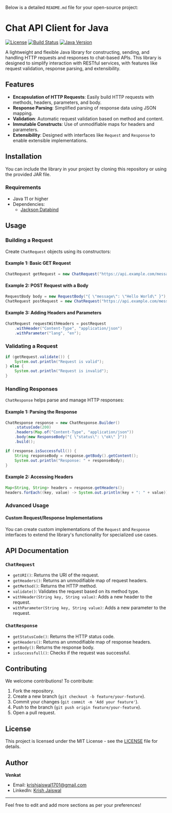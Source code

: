 Below is a detailed `README.md` file for your open-source project:


# Chat API Client for Java

[![License](https://img.shields.io/badge/license-MIT-blue.svg)](LICENSE)
[![Build Status](https://img.shields.io/badge/build-passing-brightgreen.svg)](#)
[![Java Version](https://img.shields.io/badge/java-17%2B-orange.svg)](https://www.oracle.com/java/)

A lightweight and flexible Java library for constructing, sending, and handling HTTP requests and responses to chat-based APIs. This library is designed to simplify interaction with RESTful services, with features like request validation, response parsing, and extensibility.

## Features

- **Encapsulation of HTTP Requests**: Easily build HTTP requests with methods, headers, parameters, and body.
- **Response Parsing**: Simplified parsing of response data using JSON mapping.
- **Validation**: Automatic request validation based on method and content.
- **Immutable Constructs**: Use of unmodifiable maps for headers and parameters.
- **Extensibility**: Designed with interfaces like `Request` and `Response` to enable extensible implementations.

## Installation

You can include the library in your project by cloning this repository or using the provided JAR file.

### Requirements

- Java 11 or higher
- Dependencies:
  - [Jackson Databind](https://github.com/FasterXML/jackson-databind)

## Usage

### Building a Request

Create `ChatRequest` objects using its constructors:

#### Example 1: Basic GET Request
```java
ChatRequest getRequest = new ChatRequest("https://api.example.com/messages", "YOUR_API_KEY");
```

#### Example 2: POST Request with a Body
```java
RequestBody body = new RequestBody("{ \"message\": \"Hello World\" }");
ChatRequest postRequest = new ChatRequest("https://api.example.com/messages", "YOUR_API_KEY", body);
```

#### Example 3: Adding Headers and Parameters
```java
ChatRequest requestWithHeaders = postRequest
    .withHeader("Content-Type", "application/json")
    .withParameter("lang", "en");
```

### Validating a Request
```java
if (getRequest.validate()) {
    System.out.println("Request is valid");
} else {
    System.out.println("Request is invalid");
}
```

### Handling Responses

`ChatResponse` helps parse and manage HTTP responses:

#### Example 1: Parsing the Response
```java
ChatResponse response = new ChatResponse.Builder()
    .statusCode(200)
    .headers(Map.of("Content-Type", "application/json"))
    .body(new ResponseBody("{ \"status\": \"ok\" }"))
    .build();

if (response.isSuccessfull()) {
    String responseBody = response.getBody().getContent();
    System.out.println("Response: " + responseBody);
}
```

#### Example 2: Accessing Headers
```java
Map<String, String> headers = response.getHeaders();
headers.forEach((key, value) -> System.out.println(key + ": " + value));
```

### Advanced Usage

#### Custom Request/Response Implementations
You can create custom implementations of the `Request` and `Response` interfaces to extend the library's functionality for specialized use cases.

## API Documentation

### `ChatRequest`
- `getURI()`: Returns the URI of the request.
- `getHeaders()`: Returns an unmodifiable map of request headers.
- `getMethod()`: Returns the HTTP method.
- `validate()`: Validates the request based on its method type.
- `withHeader(String key, String value)`: Adds a new header to the request.
- `withParameter(String key, String value)`: Adds a new parameter to the request.

### `ChatResponse`
- `getStatusCode()`: Returns the HTTP status code.
- `getHeaders()`: Returns an unmodifiable map of response headers.
- `getBody()`: Returns the response body.
- `isSuccessfull()`: Checks if the request was successful.

## Contributing

We welcome contributions! To contribute:

1. Fork the repository.
2. Create a new branch (`git checkout -b feature/your-feature`).
3. Commit your changes (`git commit -m 'Add your feature'`).
4. Push to the branch (`git push origin feature/your-feature`).
5. Open a pull request.

## License

This project is licensed under the MIT License - see the [LICENSE](LICENSE) file for details.

## Author

**Venkat**
- Email: [krishjaiswal1701@gmail.com](mailto:krishjaiswal1701@gmail.com)
- LinkedIn: [Krish Jaiswal](https://linkedin.com/in/jaiswal-krish)

---

Feel free to edit and add more sections as per your preferences!